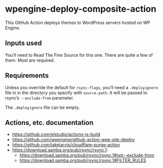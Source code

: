 # wpengine-deploy-composite-action

This GitHub Action deploys themes to WordPress servers hosted on WP Engine.

## Inputs used

You’ll need to Read The Fine Source for this one. There are quite a few of them. Most are required.

## Requirements

Unless you override the default for `rsync-flags`, you’ll need a `.deployignore` file in in the directory you specify with `source-path`. It will be passed to rsync’s `--exclude-from` parameter.

The `.deployignore` file can be empty.

## Actions, etc. documentation

- <https://github.com/elstudio/actions-js-build>
- <https://github.com/wpengine/github-action-wpe-site-deploy>
- <https://github.com/jakejarvis/cloudflare-purge-action>
- <https://download.samba.org/pub/rsync/rsync.1>:
  - <https://download.samba.org/pub/rsync/rsync.1#opt--exclude-from>
  - <https://download.samba.org/pub/rsync/rsync.1#FILTER_RULES>
